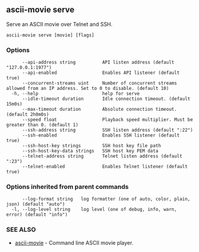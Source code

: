 ## ascii-movie serve

Serve an ASCII movie over Telnet and SSH.

```
ascii-movie serve [movie] [flags]
```

### Options

```
      --api-address string          API listen address (default "127.0.0.1:1977")
      --api-enabled                 Enables API listener (default true)
      --concurrent-streams uint     Number of concurrent streams allowed from an IP address. Set to 0 to disable. (default 10)
  -h, --help                        help for serve
      --idle-timeout duration       Idle connection timeout. (default 15m0s)
      --max-timeout duration        Absolute connection timeout. (default 2h0m0s)
      --speed float                 Playback speed multiplier. Must be greater than 0. (default 1)
      --ssh-address string          SSH listen address (default ":22")
      --ssh-enabled                 Enables SSH listener (default true)
      --ssh-host-key strings        SSH host key file path
      --ssh-host-key-data strings   SSH host key PEM data
      --telnet-address string       Telnet listen address (default ":23")
      --telnet-enabled              Enables Telnet listener (default true)
```

### Options inherited from parent commands

```
      --log-format string   log formatter (one of auto, color, plain, json) (default "auto")
  -l, --log-level string    log level (one of debug, info, warn, error) (default "info")
```

### SEE ALSO

* [ascii-movie](ascii-movie.md)	 - Command line ASCII movie player.

